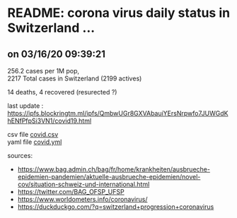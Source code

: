 # README: corona virus daily status in Switzerland ...

## on 03/16/20 09:39:21

 256.2 cases per 1M pop,<br>
 2217 Total cases in Switzerland (2199 actives)

 14 deaths,
 4 recovered (resurected ?)

last update : <https://ipfs.blockringtm.ml/ipfs/QmbwUGr8GXVAbauiYErsNrpwfo7JUWGdKhENfPfpSi3VN1/covid19.html>

 csv file [covid.csv](covid.csv)<br>
 yaml file [covid.yml](covid.yml)

sources:
  - <https://www.bag.admin.ch/bag/fr/home/krankheiten/ausbrueche-epidemien-pandemien/aktuelle-ausbrueche-epidemien/novel-cov/situation-schweiz-und-international.html>
  - <https://twitter.com/BAG_OFSP_UFSP>
  - <https://www.worldometers.info/coronavirus/>
  - <https://duckduckgo.com/?q=switzerland+progression+coronavirus>
  

